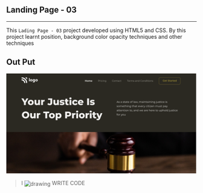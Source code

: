 ## Landing Page - 03
---
This `Lading Page - 03` project developed using HTML5 and CSS. By this project learnt position, background color opacity techniques and other techniques

## Out Put

![ProjectThumnail](/assets/thumbnail.png)



>I <img align="center" src="https://cdn0.iconfinder.com/data/icons/small-n-flat/24/678087-heart-256.png" alt="drawing" style="width:17px;"/> WRITE CODE

